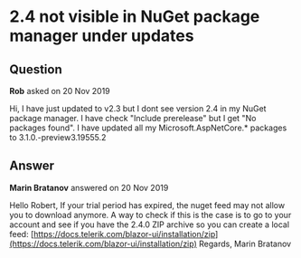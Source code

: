 # 2.4 not visible in NuGet package manager under updates

## Question

**Rob** asked on 20 Nov 2019

Hi, I have just updated to v2.3 but I dont see version 2.4 in my NuGet package manager. I have check "Include prerelease" but I get "No packages found". I have updated all my Microsoft.AspNetCore.* packages to 3.1.0.-preview3.19555.2

## Answer

**Marin Bratanov** answered on 20 Nov 2019

Hello Robert, If your trial period has expired, the nuget feed may not allow you to download anymore. A way to check if this is the case is to go to your account and see if you have the 2.4.0 ZIP archive so you can create a local feed: [https://docs.telerik.com/blazor-ui/installation/zip](https://docs.telerik.com/blazor-ui/installation/zip) Regards, Marin Bratanov
